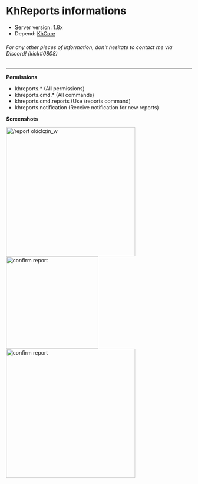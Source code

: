 # KhReports informations
- Server version: 1.8x
- Depend: [KhCore](https://github.com/KickHolse/KhCore)
###### For any other pieces of information, don't hesitate to contact me via Discord! (kick#0808)
<hr>

**Permissions**
- khreports.* (All permissions)
- khreports.cmd.* (All commands)
- khreports.cmd.reports (Use /reports command)
- khreports.notification (Receive notification for new reports)

**Screenshots**

<img src="https://user-images.githubusercontent.com/68570647/214370883-90f58a6b-0617-48ff-8bdc-180b96e110cf.png" width="350" title="/report okickzin_w">
<img src="https://user-images.githubusercontent.com/68570647/214379133-59c28f57-4049-4553-af34-55ca0b309018.png" width="250" title="confirm report">
<img src="https://user-images.githubusercontent.com/68570647/214379138-1da02890-6383-4e72-add2-d8dc8d820beb.png" width="350" title="confirm report">
